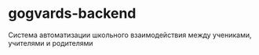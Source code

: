# gogvards-backend

Система автоматизации школьного взаимодействия между учениками, учителями и родителями
